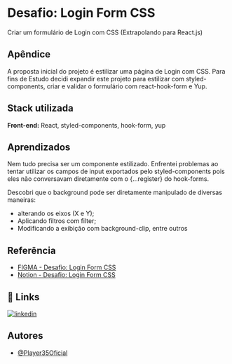 
# Desafio: Login Form CSS

Criar um formulário de Login com CSS (Extrapolando para React.js)


## Apêndice

A proposta inicial do projeto é estilizar uma página de Login com CSS.
Para fins de Estudo decidi expandir este projeto para estilizar com styled-components, criar e validar o formulário com 
react-hook-form e Yup.


## Stack utilizada

**Front-end:** React, styled-components, hook-form, yup



## Aprendizados

Nem tudo precisa ser um componente estilizado. Enfrentei problemas ao tentar utilizar os campos de input exportados pelo styled-components pois eles não conversavam diretamente com o {...register} do hook-forms.

Descobri que o background pode ser diretamente manipulado de diversas maneiras: 
* alterando os eixos (X e Y);
* Aplicando filtros com filter;
* Modificando a exibição com background-clip, entre outros


## Referência

 - [FIGMA - Desafio: Login Form CSS](https://www.figma.com/file/SX8XFyC5fAY09ai8Oykz0T/DD-%2F-Login-Form---CSS/duplicate)
 - [Notion - Desafio: Login Form CSS](https://efficient-sloth-d85.notion.site/Desafio-Login-Form-CSS-a10caea5a183494e97eb9ce4f33536b3)


## 🔗 Links

[![linkedin](https://img.shields.io/badge/linkedin-0A66C2?style=for-the-badge&logo=linkedin&logoColor=white)](https://www.linkedin.com/)



## Autores

- [@Player35Oficial](https://www.github.com/Player35Oficial)

